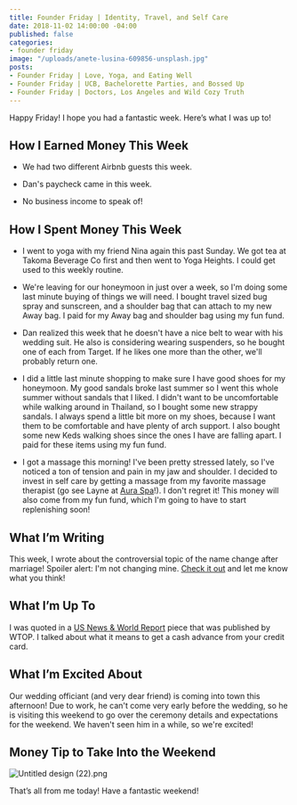 ```yaml
---
title: Founder Friday | Identity, Travel, and Self Care
date: 2018-11-02 14:00:00 -04:00
published: false
categories:
- founder friday
image: "/uploads/anete-lusina-609856-unsplash.jpg"
posts:
- Founder Friday | Love, Yoga, and Eating Well
- Founder Friday | UCB, Bachelorette Parties, and Bossed Up
- Founder Friday | Doctors, Los Angeles and Wild Cozy Truth
---
```


Happy Friday! I hope you had a fantastic week. Here’s what I was up to!

## **How I Earned Money This Week**

* We had two different Airbnb guests this week.

* Dan's paycheck came in this week.

* No business income to speak of!

## **How I Spent Money This Week**

* I went to yoga with my friend Nina again this past Sunday. We got tea at Takoma Beverage Co first and then went to Yoga Heights. I could get used to this weekly routine.

* We're leaving for our honeymoon in just over a week, so I'm doing some last minute buying of things we will need. I bought travel sized bug spray and sunscreen, and a shoulder bag that can attach to my new Away bag. I paid for my Away bag and shoulder bag using my fun fund.

* Dan realized this week that he doesn't have a nice belt to wear with his wedding suit. He also is considering wearing suspenders, so he bought one of each from Target. If he likes one more than the other, we'll probably return one.

* I did a little last minute shopping to make sure I have good shoes for my honeymoon. My good sandals broke last summer so I went this whole summer without sandals that I liked. I didn't want to be uncomfortable while walking around in Thailand, so I bought some new strappy sandals. I always spend a little bit more on my shoes, because I want them to be comfortable and have plenty of arch support. I also bought some new Keds walking shoes since the ones I have are falling apart. I paid for these items using my fun fund.

* I got a massage this morning! I've been pretty stressed lately, so I've noticed a ton of tension and pain in my jaw and shoulder. I decided to invest in self care by getting a massage from my favorite massage therapist (go see Layne at [Aura Spa](https://auraspa.net/)!). I don't regret it! This money will also come from my fun fund, which I'm going to have to start replenishing soon!

## **What I’m Writing**

This week, I wrote about the controversial topic of the name change after marriage! Spoiler alert: I'm not changing mine. [Check it out](https://www.maggiegermano.com/blog/why-im-keeping-my-name-after-i-get-married/) and let me know what you think!

## **What I’m Up To**

I was quoted in a [US News & World Report](https://wtop.com/news/2018/10/can-you-buy-a-money-order-with-a-credit-card/) piece that was published by WTOP. I talked about what it means to get a cash advance from your credit card.

## **What I’m Excited About**

Our wedding officiant (and very dear friend) is coming into town this afternoon! Due to work, he can't come very early before the wedding, so he is visiting this weekend to go over the ceremony details and expectations for the weekend. We haven't seen him in a while, so we're excited!

## **Money Tip to Take Into the Weekend**

![Untitled design (22).png](/uploads/Untitled%20design%20(22).png)

That’s all from me today! Have a fantastic weekend!